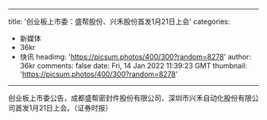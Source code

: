 
---
title: '创业板上市委：盛帮股份、兴禾股份首发1月21日上会'
categories: 
 - 新媒体
 - 36kr
 - 快讯
headimg: 'https://picsum.photos/400/300?random=8278'
author: 36kr
comments: false
date: Fri, 14 Jan 2022 11:39:23 GMT
thumbnail: 'https://picsum.photos/400/300?random=8278'
---

<div>   
创业板上市委公告，成都盛帮密封件股份有限公司、深圳市兴禾自动化股份有限公司首发1月21日上会。（证券时报）  
</div>
            